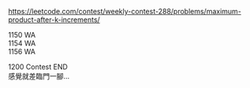 https://leetcode.com/contest/weekly-contest-288/problems/maximum-product-after-k-increments/

1150 WA  
1154 WA  
1156 WA  

1200 Contest END  
感覺就差臨門一腳...